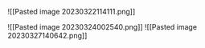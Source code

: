 
![[Pasted image 20230322114111.png]]

![[Pasted image 20230324002540.png]]
![[Pasted image 20230327140642.png]]